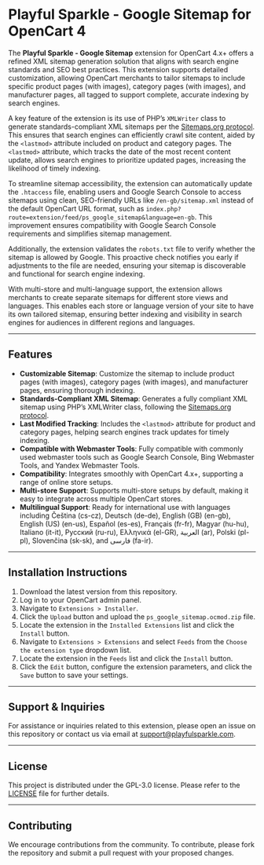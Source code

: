 # Playful Sparkle - Google Sitemap for OpenCart 4

The **Playful Sparkle - Google Sitemap** extension for OpenCart 4.x+ offers a refined XML sitemap generation solution that aligns with search engine standards and SEO best practices. This extension supports detailed customization, allowing OpenCart merchants to tailor sitemaps to include specific product pages (with images), category pages (with images), and manufacturer pages, all tagged to support complete, accurate indexing by search engines.

A key feature of the extension is its use of PHP’s `XMLWriter` class to generate standards-compliant XML sitemaps per the [Sitemaps.org protocol](https://sitemaps.org/protocol.html). This ensures that search engines can efficiently crawl site content, aided by the `<lastmod>` attribute included on product and category pages. The `<lastmod>` attribute, which tracks the date of the most recent content update, allows search engines to prioritize updated pages, increasing the likelihood of timely indexing.

To streamline sitemap accessibility, the extension can automatically update the `.htaccess` file, enabling users and Google Search Console to access sitemaps using clean, SEO-friendly URLs like `/en-gb/sitemap.xml` instead of the default OpenCart URL format, such as `index.php?route=extension/feed/ps_google_sitemap&language=en-gb`. This improvement ensures compatibility with Google Search Console requirements and simplifies sitemap management.

Additionally, the extension validates the `robots.txt` file to verify whether the sitemap is allowed by Google. This proactive check notifies you early if adjustments to the file are needed, ensuring your sitemap is discoverable and functional for search engine indexing.

With multi-store and multi-language support, the extension allows merchants to create separate sitemaps for different store views and languages. This enables each store or language version of your site to have its own tailored sitemap, ensuring better indexing and visibility in search engines for audiences in different regions and languages.

---

## Features

- **Customizable Sitemap**: Customize the sitemap to include product pages (with images), category pages (with images), and manufacturer pages, ensuring thorough indexing.
- **Standards-Compliant XML Sitemap**: Generates a fully compliant XML sitemap using PHP’s XMLWriter class, following the [Sitemaps.org protocol](https://sitemaps.org/protocol.html).
- **Last Modified Tracking**: Includes the `<lastmod>` attribute for product and category pages, helping search engines track updates for timely indexing.
- **Compatible with Webmaster Tools**: Fully compatible with commonly used webmaster tools such as Google Search Console, Bing Webmaster Tools, and Yandex Webmaster Tools.
- **Compatibility**: Integrates smoothly with OpenCart 4.x+, supporting a range of online store setups.
- **Multi-store Support**: Supports multi-store setups by default, making it easy to integrate across multiple OpenCart stores.
- **Multilingual Support**: Ready for international use with languages including Čeština (cs-cz), Deutsch (de-de), English (GB) (en-gb), English (US) (en-us), Español (es-es), Français (fr-fr), Magyar (hu-hu), Italiano (it-it), Русский (ru-ru), Ελληνικά (el-GR), العربية (ar), Polski (pl-pl), Slovenčina (sk-sk), and فارسی (fa-ir).

---

## Installation Instructions

1. Download the latest version from this repository.
2. Log in to your OpenCart admin panel.
3. Navigate to `Extensions > Installer`.
4. Click the `Upload` button and upload the `ps_google_sitemap.ocmod.zip` file.
5. Locate the extension in the `Installed Extensions` list and click the `Install` button.
6. Navigate to `Extensions > Extensions` and select `Feeds` from the `Choose the extension type` dropdown list.
7. Locate the extension in the `Feeds` list and click the `Install` button.
8. Click the `Edit` button, configure the extension parameters, and click the `Save` button to save your settings.

---

## Support & Inquiries

For assistance or inquiries related to this extension, please open an issue on this repository or contact us via email at [support@playfulsparkle.com](mailto:support@playfulsparkle.com).

---

## License

This project is distributed under the GPL-3.0 license. Please refer to the [LICENSE](./LICENSE) file for further details.

---

## Contributing

We encourage contributions from the community. To contribute, please fork the repository and submit a pull request with your proposed changes.
